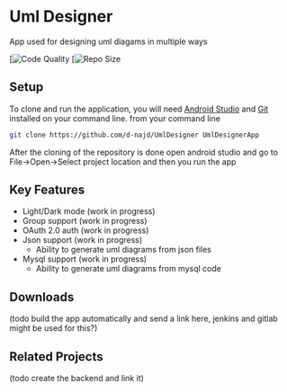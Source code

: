 # Uml Designer

App used for designing uml diagams in multiple ways 

[![Code Quality](https://img.shields.io/codefactor/grade/github/d-najd/umldesigner) [![Repo Size](https://img.shields.io/github/repo-size/d-najd/UmlDesigner)
## Setup

To clone and run the application, you will need [Android Studio](https://developer.android.com/studio) and [Git](https://git-scm.com/) installed on your command line.
from your command line
``` sh
git clone https://github.com/d-najd/UmlDesigner UmlDesignerApp
```
After the cloning of the repository is done open android studio and go to File->Open->Select project location and then you run the app

## Key Features
 - Light/Dark mode (work in progress)
 - Group support (work in progress)
 - OAuth 2.0 auth (work in progress)
 - Json support (work in progress)
   - Ability to generate uml diagrams from json files
 - Mysql support (work in progress)
   - Ability to generate uml diagrams from mysql code

## Downloads
 (todo build the app automatically and send a link here, jenkins and gitlab might be used for this?)

## Related Projects
 (todo create the backend and link it)
